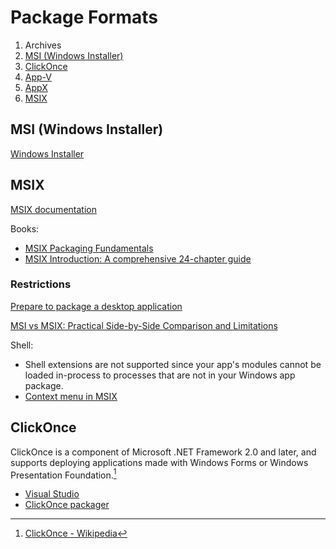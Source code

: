 # Package Formats
1. Archives
2. [MSI (Windows Installer)](#msi-windows-installer)
3. [ClickOnce](#clickonce)
4. [App-V](https://en.wikipedia.org/wiki/Microsoft_App-V)
5. [AppX](https://en.wikipedia.org/wiki/Universal_Windows_Platform_apps#APPX)
6. [MSIX](#msix)

## MSI (Windows Installer)
[Windows Installer](https://docs.microsoft.com/en-us/windows/win32/msi/windows-installer-portal)

## MSIX
[MSIX documentation](https://docs.microsoft.com/en-us/windows/msix/)

Books:
- [MSIX Packaging Fundamentals](https://www.advancedinstaller.com/msix-packaging-fundamentals.html)
- [MSIX Introduction: A comprehensive 24-chapter guide](https://www.advancedinstaller.com/msix-introduction.html)

### Restrictions
[Prepare to package a desktop application](https://docs.microsoft.com/en-us/windows/msix/desktop/desktop-to-uwp-prepare)

[MSI vs MSIX: Practical Side-by-Side Comparison and Limitations](https://www.advancedinstaller.com/msix-limitations.html)

Shell:
- Shell extensions are not supported since your app's modules cannot be loaded in-process to processes that are not in your Windows app package.
- [Context menu in MSIX](https://www.advancedinstaller.com/msix-context-menu.html)

## ClickOnce
ClickOnce is a component of Microsoft .NET Framework 2.0 and later, and supports deploying applications made with Windows Forms or Windows Presentation Foundation.[^click-wiki]

- [Visual Studio](https://docs.microsoft.com/en-us/visualstudio/deployment/clickonce-security-and-deployment)
- [ClickOnce packager](https://github.com/mansellan/clickonce)

[^click-wiki]: [ClickOnce - Wikipedia](https://en.wikipedia.org/wiki/ClickOnce)